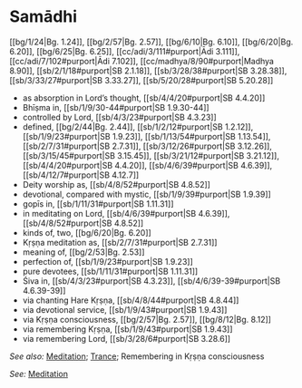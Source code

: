 # Samādhi

[[bg/1/24|Bg. 1.24]], [[bg/2/57|Bg. 2.57]], [[bg/6/10|Bg. 6.10]], [[bg/6/20|Bg. 6.20]], [[bg/6/25|Bg. 6.25]], [[cc/adi/3/111#purport|Ādi 3.111]], [[cc/adi/7/102#purport|Ādi 7.102]], [[cc/madhya/8/90#purport|Madhya 8.90]], [[sb/2/1/18#purport|SB 2.1.18]], [[sb/3/28/38#purport|SB 3.28.38]], [[sb/3/33/27#purport|SB 3.33.27]], [[sb/5/20/28#purport|SB 5.20.28]]

* as absorption in Lord’s thought, [[sb/4/4/20#purport|SB 4.4.20]]
* Bhīṣma in, [[sb/1/9/30-44#purport|SB 1.9.30-44]]
* controlled by Lord, [[sb/4/3/23#purport|SB 4.3.23]]
* defined, [[bg/2/44|Bg. 2.44]], [[sb/1/2/12#purport|SB 1.2.12]], [[sb/1/9/23#purport|SB 1.9.23]], [[sb/1/13/54#purport|SB 1.13.54]], [[sb/2/7/31#purport|SB 2.7.31]], [[sb/3/12/26#purport|SB 3.12.26]], [[sb/3/15/45#purport|SB 3.15.45]], [[sb/3/21/12#purport|SB 3.21.12]], [[sb/4/4/20#purport|SB 4.4.20]], [[sb/4/6/39#purport|SB 4.6.39]], [[sb/4/12/7#purport|SB 4.12.7]]
* Deity worship as, [[sb/4/8/52#purport|SB 4.8.52]]
* devotional, compared with mystic, [[sb/1/9/39#purport|SB 1.9.39]]
* gopīs in, [[sb/1/11/31#purport|SB 1.11.31]]
* in meditating on Lord, [[sb/4/6/39#purport|SB 4.6.39]], [[sb/4/8/52#purport|SB 4.8.52]]
* kinds of, two, [[bg/6/20|Bg. 6.20]]
* Kṛṣṇa meditation as, [[sb/2/7/31#purport|SB 2.7.31]]
* meaning of, [[bg/2/53|Bg. 2.53]]
* perfection of, [[sb/1/9/23#purport|SB 1.9.23]]
* pure devotees, [[sb/1/11/31#purport|SB 1.11.31]]
* Śiva in, [[sb/4/3/23#purport|SB 4.3.23]], [[sb/4/6/39-39#purport|SB 4.6.39-39]]
* via chanting Hare Kṛṣṇa, [[sb/4/8/44#purport|SB 4.8.44]]
* via devotional service, [[sb/1/9/43#purport|SB 1.9.43]]
* via Kṛṣṇa consciousness, [[bg/2/57|Bg. 2.57]], [[bg/8/12|Bg. 8.12]]
* via remembering Kṛṣṇa, [[sb/1/9/43#purport|SB 1.9.43]]
* via remembering Lord, [[sb/3/28/6#purport|SB 3.28.6]]

*See also:* [Meditation](entries/meditation.md); [Trance](entries/trance.md); Remembering in Kṛṣṇa consciousness

*See:* [Meditation](entries/meditation.md)
